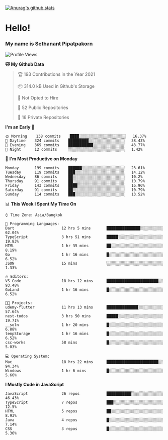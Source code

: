 [![Anurag's github stats](https://github-readme-stats.vercel.app/api?username=thetkpark&count_private=true&show_icons=true&theme=dracula)](https://github.com/anuraghazra/github-readme-stats)

# Hello!
### My name is Sethanant Pipatpakorn

<!--START_SECTION:waka-->
![Profile Views](http://img.shields.io/badge/Profile%20Views-7-blue)

**🐱 My Github Data** 

> 🏆 193 Contributions in the Year 2021
 > 
> 📦 314.0 kB Used in Github's Storage 
 > 
> 🚫 Not Opted to Hire
 > 
> 📜 52 Public Repositories 
 > 
> 🔑 16 Private Repositories  
 > 
**I'm an Early 🐤** 

```text
🌞 Morning    138 commits    ████░░░░░░░░░░░░░░░░░░░░░   16.37% 
🌆 Daytime    324 commits    █████████░░░░░░░░░░░░░░░░   38.43% 
🌃 Evening    369 commits    ███████████░░░░░░░░░░░░░░   43.77% 
🌙 Night      12 commits     ░░░░░░░░░░░░░░░░░░░░░░░░░   1.42%

```
📅 **I'm Most Productive on Monday** 

```text
Monday       199 commits    ██████░░░░░░░░░░░░░░░░░░░   23.61% 
Tuesday      119 commits    ███░░░░░░░░░░░░░░░░░░░░░░   14.12% 
Wednesday    86 commits     ██░░░░░░░░░░░░░░░░░░░░░░░   10.2% 
Thursday     91 commits     ██░░░░░░░░░░░░░░░░░░░░░░░   10.79% 
Friday       143 commits    ████░░░░░░░░░░░░░░░░░░░░░   16.96% 
Saturday     91 commits     ██░░░░░░░░░░░░░░░░░░░░░░░   10.79% 
Sunday       114 commits    ███░░░░░░░░░░░░░░░░░░░░░░   13.52%

```


📊 **This Week I Spent My Time On** 

```text
⌚︎ Time Zone: Asia/Bangkok

💬 Programming Languages: 
Dart                     12 hrs 5 mins       ███████████████░░░░░░░░░░   62.04% 
TypeScript               3 hrs 51 mins       █████░░░░░░░░░░░░░░░░░░░░   19.83% 
HTML                     1 hr 35 mins        ██░░░░░░░░░░░░░░░░░░░░░░░   8.19% 
Go                       1 hr 16 mins        █░░░░░░░░░░░░░░░░░░░░░░░░   6.52% 
JSON                     15 mins             ░░░░░░░░░░░░░░░░░░░░░░░░░   1.33%

🔥 Editors: 
VS Code                  18 hrs 12 mins      ███████████████████████░░   93.48% 
GoLand                   1 hr 16 mins        █░░░░░░░░░░░░░░░░░░░░░░░░   6.52%

🐱‍💻 Projects: 
udemy-flutter            11 hrs 13 mins      ██████████████░░░░░░░░░░░   57.64% 
nest-todos               3 hrs 50 mins       █████░░░░░░░░░░░░░░░░░░░░   19.71% 
__soln                   1 hr 20 mins        █░░░░░░░░░░░░░░░░░░░░░░░░   6.88% 
tempStorage              1 hr 16 mins        █░░░░░░░░░░░░░░░░░░░░░░░░   6.52% 
csc-works                58 mins             █░░░░░░░░░░░░░░░░░░░░░░░░   5.03%

💻 Operating System: 
Mac                      18 hrs 22 mins      ███████████████████████░░   94.34% 
Windows                  1 hr 6 mins         █░░░░░░░░░░░░░░░░░░░░░░░░   5.66%

```

**I Mostly Code in JavaScript** 

```text
JavaScript               26 repos            ███████████░░░░░░░░░░░░░░   46.43% 
TypeScript               7 repos             ███░░░░░░░░░░░░░░░░░░░░░░   12.5% 
HTML                     5 repos             ██░░░░░░░░░░░░░░░░░░░░░░░   8.93% 
Java                     4 repos             █░░░░░░░░░░░░░░░░░░░░░░░░   7.14% 
CSS                      3 repos             █░░░░░░░░░░░░░░░░░░░░░░░░   5.36%

```



<!--END_SECTION:waka-->
